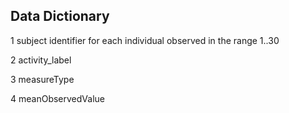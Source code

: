 ## Data Dictionary

1 subject
   identifier for each individual observed in the range 1..30
  
2 activity_label

3 measureType

4 meanObservedValue
